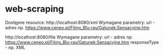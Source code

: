# web-scraping

Dostępne resource:
http://localhost:8080/xml
Wymagane parametry:
url - adres np. https://www.ceneo.pl/Filmy_Blu-ray/Gatunek:Sensacyjne.htm 



http://localhost:8080/file
Wymagane parametry:
url - adres np. https://www.ceneo.pl/Filmy_Blu-ray/Gatunek:Sensacyjne.htm 
responseType - np. XML

